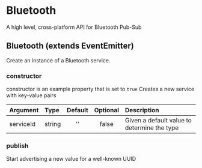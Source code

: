 
# Bluetooth

A high level, cross-platform API for Bluetooth Pub-Sub


## Bluetooth (extends EventEmitter)

Create an instance of a Bluetooth service.


### constructor

constructor is an example property that is set to `true`
Creates a new service with key-value pairs

| Argument | Type | Default | Optional | Description |
| :---     | :--- | :---:   | :---:    | :---        |
| serviceId | string | '' | false | Given a default value to determine the type |

### publish

Start advertising a new value for a well-known UUID

